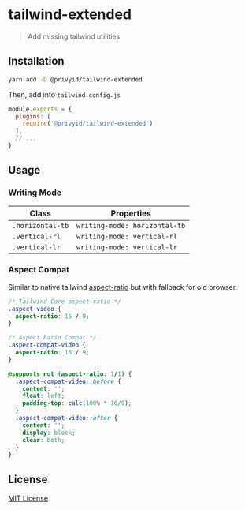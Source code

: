 # tailwind-extended
> Add missing tailwind utilities

## Installation

```sh
yarn add -D @privyid/tailwind-extended
```

Then, add into `tailwind.config.js`

```js
module.exports = {
  plugins: [
    require('@privyid/tailwind-extended')
  ],
  // ...
}
```

## Usage

### Writing Mode

| Class            | Properties                    |
|------------------|-------------------------------|
| `.horizontal-tb` | `writing-mode: horizontal-tb` |
| `.vertical-rl`   | `writing-mode: vertical-rl`   |
| `.vertical-lr`   | `writing-mode: vertical-lr`   |

### Aspect Compat

Similar to native tailwind [aspect-ratio](https://tailwindcss.com/docs/aspect-ratio) but with fallback for old browser.

```css
/* Tailwind Core aspect-ratio */
.aspect-video {
  aspect-ratio: 16 / 9;
}

/* Aspect Ratio Compat */
.aspect-compat-video {
  aspect-ratio: 16 / 9;
}

@supports not (aspect-ratio: 1/1) {
  .aspect-compat-video::before {
    content: '';
    float: left;
    padding-top: calc(100% * 16/9);
  }
  .aspect-compat-video::after {
    content: '';
    display: block;
    clear: both;
  }
}
```

## License

[MIT License](/LICENSE)
